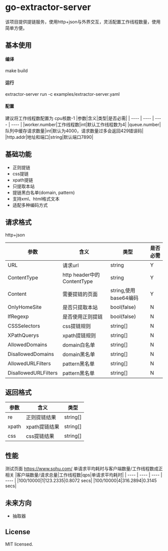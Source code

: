 # go-extractor-server
该项目提供提链服务，使用http+json与外界交互，灵活配置工作线程数量，使用简单方便。
## 基本使用
#### 编译
make build
#### 运行
extractor-server run -c examples/extractor-server.yaml
#### 配置
建议将工作线程数配置为 cpu核数-1
|参数|含义|类型|是否必需|
| ---- | ---- | ---- | ---- |
|worker.number|工作线程数|int|默认工作线程数为4|
|queue.number|队列中缓存请求数量|int|默认为4000，请求数量过多会返回429错误码|
|http.addr|地址和端口|string|默认端口7890|
## 基础功能
* 正则提链
* css提链
* xpath提链
* 只提取本站
* 提链黑白名单(domain, pattern)
* 支持xml、html格式文本
* 适配多种编码方式

## 请求格式

http+json

|参数|含义|类型|是否必需|
| ---- | ---- | ---- | ---- |
|URL|请求url|string|Y|
|ContentType|http header中的ContentType|string|Y|
|Content|需要提链的页面|string,使用base64编码|Y|
|OnlyHomeSite|是否只提取本站|bool(false)|N|
|IfRegexp|是否使用正则提链|bool(false)|N|
|CSSSelectors|css提链规则|string[]|N|
|XPathQuerys|xpath提链规则|string[]|N|
|AllowedDomains|domain白名单|string[]|N|
|DisallowedDomains|domain黑名单|string[]|N|
|AllowedURLFilters|pattern黑名单|string[]|N|
|DisallowedURLFilters|pattern黑名单|string[]|N|

## 返回格式

|参数|含义|类型|
| ---- | ---- | ---- |
|re|正则提链结果|string[]|
|xpath|xpath提链结果|string[]|
|css|css提链结果|string[]|

## 性能
测试页面 https://www.sohu.com/ 单请求平均耗时与客户端数量/工作线程数成正相关
|客户端数量/请求总量|工作线程数|qps|单请求平均耗时|
| ---- | ---- | ---- | ---- |
|100/10000|1|123.2335|0.8072 secs|
|100/10000|4|316.2894|0.3145 secs|

## 未来方向
* 抽取器

## License
MIT licensed.
